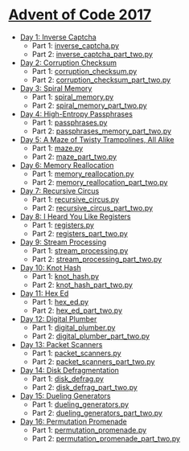 # [Advent of Code 2017](http://adventofcode.com/2017)

- [Day 1: Inverse Captcha](http://adventofcode.com/2017/day/1)
    - Part 1: [inverse_captcha.py](01/inverse_captcha.py)
    - Part 2: [inverse_captcha_part_two.py](01/inverse_captcha_part_two.py)
- [Day 2: Corruption Checksum](http://adventofcode.com/2017/day/2)
    - Part 1: [corruption_checksum.py](02/corruption_checksum.py)
    - Part 2: [corruption_checksum_part_two.py](02/corruption_checksum_part_two.py)
- [Day 3: Spiral Memory](http://adventofcode.com/2017/day/3)
    - Part 1: [spiral_memory.py](03/spiral_memory.py)
    - Part 2: [spiral_memory_part_two.py](03/spiral_memory_part_two.py)
- [Day 4: High-Entropy Passphrases](http://adventofcode.com/2017/day/4)
    - Part 1: [passphrases.py](04/passphrases.py)
    - Part 2: [passphrases_memory_part_two.py](04/passphrases_part_two.py)
- [Day 5: A Maze of Twisty Trampolines, All Alike](http://adventofcode.com/2017/day/5)
    - Part 1: [maze.py](05/maze.py)
    - Part 2: [maze_part_two.py](05/maze_part_two.py)
- [Day 6: Memory Reallocation](http://adventofcode.com/2017/day/6)
    - Part 1: [memory_reallocation.py](06/memory_reallocation.py)
    - Part 2: [memory_reallocation_part_two.py](06/memory_reallocation_part_two.py)
- [Day 7: Recursive Circus](http://adventofcode.com/2017/day/7)
    - Part 1: [recursive_circus.py](07/recursive_circus.py)
    - Part 2: [recursive_circus_part_two.py](07/recursive_circus_part_two.py)
- [Day 8: I Heard You Like Registers](http://adventofcode.com/2017/day/8)
    - Part 1: [registers.py](08/registers.py)
    - Part 2: [registers_part_two.py](08/registers_part_two.py)
- [Day 9: Stream Processing](http://adventofcode.com/2017/day/9)
    - Part 1: [stream_processing.py](09/stream_processing.py)
    - Part 2: [stream_processing_part_two.py](09/stream_processing_part_two.py)
- [Day 10: Knot Hash](http://adventofcode.com/2017/day/10)
    - Part 1: [knot_hash.py](10/knot_hash.py)
    - Part 2: [knot_hash_part_two.py](10/knot_hash_part_two.py)
- [Day 11: Hex Ed](http://adventofcode.com/2017/day/11)
    - Part 1: [hex_ed.py](11/hex_ed.py)
    - Part 2: [hex_ed_part_two.py](11/hex_ed_part_two.py)
- [Day 12: Digital Plumber](http://adventofcode.com/2017/day/12)
    - Part 1: [digital_plumber.py](12/digital_plumber.py)
    - Part 2: [digital_plumber_part_two.py](12/digital_plumber_part_two.py)
- [Day 13: Packet Scanners](http://adventofcode.com/2017/day/13)
    - Part 1: [packet_scanners.py](13/packet_scanners.py)
    - Part 2: [packet_scanners_part_two.py](13/packet_scanners_part_two.py)
- [Day 14: Disk Defragmentation](http://adventofcode.com/2017/day/14)
    - Part 1: [disk_defrag.py](14/disk_defrag.py)
    - Part 2: [disk_defrag_part_two.py](14/disk_defrag_part_two.py)
- [Day 15: Dueling Generators](http://adventofcode.com/2017/day/15)
    - Part 1: [dueling_generators.py](15/dueling_generators.py)
    - Part 2: [dueling_generators_part_two.py](15/dueling_generators_part_two.py)
- [Day 16: Permutation Promenade](http://adventofcode.com/2017/day/16)
    - Part 1: [permutation_promenade.py](16/permutation_promenade.py)
    - Part 2: [permutation_promenade_part_two.py](16/permutation_promenade_part_two.py)
